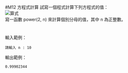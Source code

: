 #M12	方程式計算
試寫一個程式計算下列方程式的值：<br>
![算式](http://upload.lsforum.net/users/public/i36566d1a173.png) <br>
寫一函數 power(2, n) 來計算個別分母的值，其中 n 為正整數。
#
輸入範例：
```
請輸入 n : 10
```
輸出範例：
```
0.99902344
```
